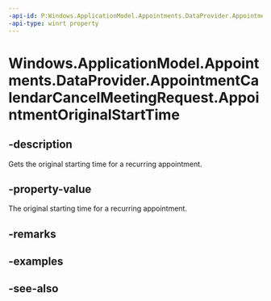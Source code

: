 ```yaml
---
-api-id: P:Windows.ApplicationModel.Appointments.DataProvider.AppointmentCalendarCancelMeetingRequest.AppointmentOriginalStartTime
-api-type: winrt property
---
```


<!-- Property syntax
public Windows.Foundation.IReference<Windows.Foundation.DateTime> AppointmentOriginalStartTime { get; }
-->

# Windows.ApplicationModel.Appointments.DataProvider.AppointmentCalendarCancelMeetingRequest.AppointmentOriginalStartTime

## -description
Gets the original starting time for a recurring appointment.

## -property-value
The original starting time for a recurring appointment.

## -remarks

## -examples

## -see-also
